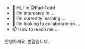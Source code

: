 - 👋 Hi, I’m @Pad-Todd
- 👀 I’m interested in ...
- 🌱 I’m currently learning ...
- 💞️ I’m looking to collaborate on ...
- 📫 How to reach me ...

<!---
Pad-Todd/Pad-Todd is a ✨ special ✨ repository because its `README.md` (this file) appears on your GitHub profile.
You can click the Preview link to take a look at your changes.
--->

안녕하세요. 반갑습니다.
